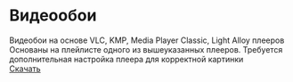 # Видеообои
Видеобои на основе VLC, KMP, Media Player Classic, Light Alloy плееров
Основаны на плейлисте одного из вышеуказанных плееров.
Требуется дополнительная настройка плеера для корректной картинки <br>
[Скачать](https://drive.google.com/file/d/1UZpw9C2Jqk7_rgcA89OB50A6nF6G3G5T/view?usp=sharing)
